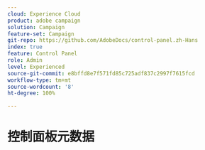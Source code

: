 ```yaml
---
cloud: Experience Cloud
product: adobe campaign
solution: Campaign
feature-set: Campaign
git-repo: https://github.com/AdobeDocs/control-panel.zh-Hans
index: true
feature: Control Panel
role: Admin
level: Experienced
source-git-commit: e8bffd8e7f571fd85c725adf837c2997f7615fcd
workflow-type: tm+mt
source-wordcount: '8'
ht-degree: 100%

---
```



# 控制面板元数据
